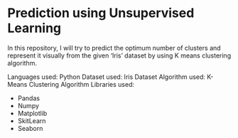 # Prediction using Unsupervised Learning

In this repository, I will try to predict the optimum number of clusters and represent it visually from the given ‘Iris’ dataset by using K means clustering algorithm.

Languages used: Python
Dataset used: Iris Dataset
Algorithm used: K-Means Clustering Algorithm
Libraries used:

* Pandas
* Numpy
* Matplotlib
* SkitLearn
* Seaborn
